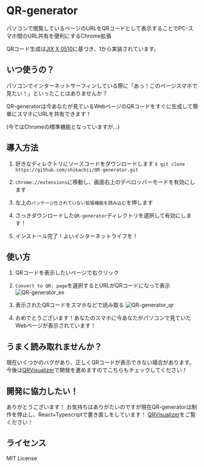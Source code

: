 # QR-generator
パソコンで閲覧しているページのURLをQRコードとして表示することでPC-スマホ間のURL共有を便利にするChrome拡張

QRコード生成は[JIX X 0510](https://www.jisc.go.jp/app/jis/general/GnrJISNumberNameSearchList?show&jisStdNo=X0510)に基づき、1から実装されています。

## いつ使うの？
パソコンでインターネットサーフィンしている際に「あっ！このページスマホで見たい！」といったことはありませんか？

QR-generatorは今あなたが見ているWebページのQRコードをすぐに生成して簡単にスマホにURLを共有できます！

(今ではChromeの標準機能となっていますが…)

## 導入方法
1. 好きなディレクトリにソースコードをダウンロードします
`$ git clone https://github.com/shikachii/QR-generator.git`

2. `chrome://extensions`に移動し、画面右上のデベロッパーモードを有効にします

3. 左上の`パッケージ化されていない拡張機能を読み込む`を押します

4. さっきダウンロードした`QR-generator`ディレクトリを選択して有効にします！

5. インストール完了！よいインターネットライフを！

## 使い方
1. QRコードを表示したいページで右クリック

2. `Convert to QR: page`を選択するとURLがQRコードになって表示
![QR-generator_ex](https://user-images.githubusercontent.com/16307592/119020097-cdb1fb00-b9d8-11eb-8693-42b94175f6d1.png)

3. 表示されたQRコードをスマホなどで読み取る
![QR-generator_qr](https://user-images.githubusercontent.com/16307592/119020729-8c6e1b00-b9d9-11eb-8967-b7cc3c43e017.png)

4. おめでとうございます！あなたのスマホに今あなたがパソコンで見ていたWebページが表示されています！

## うまく読み取れませんか？
現在いくつかのバグがあり、正しくQRコードが表示できない場合があります。
今後は[QRVisualizer](https://github.com/shikachii/QRVisualizer)で開発を進めますのでこちらもチェックしてください！

## 開発に協力したい！
ありがとうございます！
お気持ちはありがたいのですが現在QR-generatorは制作を停止し、React+Typescriptで書き直しをしています！
[QRVisualizer](https://github.com/shikachii/QRVisualizer)をご覧ください！

## ライセンス
MIT License
